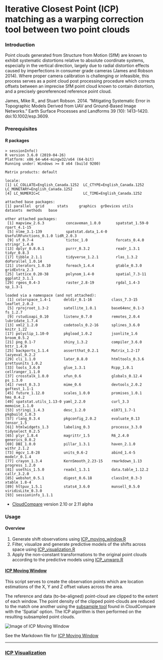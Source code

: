 # Iterative Closest Point (ICP) matching as a warping correction tool between two point clouds

### Introduction

Point clouds generated from Structure from Motion (SfM) are known to exhibit systematic distortions relative to absolute coordinate systems, especially in the vertical direction, largely due to radial distortion effects caused by imperfections in consumer grade cameras (James and Robson 2014).  Where proper camera calibration is challenging or infeasible, this process serves as a point cloud post processing procedure which corrects offsets between an imprecise SfM point cloud known to contain distortion, and a precisely georeferenced reference point cloud.  

James, Mike R., and Stuart Robson. 2014. “Mitigating Systematic Error in Topographic Models Derived from UAV and Ground-Based Image Networks.” Earth Surface Processes and Landforms 39 (10): 1413–1420. doi:10.1002/esp.3609.

### Prerequisites 

#### R packages 

```
> sessionInfo()
R version 3.6.0 (2019-04-26)
Platform: x86_64-w64-mingw32/x64 (64-bit)
Running under: Windows >= 8 x64 (build 9200)

Matrix products: default

locale:
[1] LC_COLLATE=English_Canada.1252  LC_CTYPE=English_Canada.1252    LC_MONETARY=English_Canada.1252
[4] LC_NUMERIC=C                    LC_TIME=English_Canada.1252    

attached base packages:
[1] parallel  grid      stats     graphics  grDevices utils     datasets  methods   base     

other attached packages:
 [1] mapview_2.6.3          concaveman_1.0.0       spatstat_1.59-0        rpart_4.1-15          
 [5] nlme_3.1-139           spatstat.data_1.4-0    UsefulRFunctions_0.1.0 lidR_2.0.3            
 [9] sf_0.7-4               tictoc_1.0             forcats_0.4.0          stringr_1.4.0         
[13] dplyr_0.8.0.1          purrr_0.3.2            readr_1.3.1            tidyr_0.8.3           
[17] tibble_2.1.1           tidyverse_1.2.1        rlas_1.3.2             doParallel_1.0.14     
[21] iterators_1.0.10       foreach_1.4.4          gtable_0.3.0           gridExtra_2.3         
[25] lattice_0.20-38        polynom_1.4-0          spatial_7.3-11         ggplot2_3.1.1         
[29] rgeos_0.4-3            raster_2.8-19          rgdal_1.4-3            sp_1.3-1              

loaded via a namespace (and not attached):
 [1] colorspace_1.4-1      deldir_0.1-16         class_7.3-15          leaflet_2.0.2        
 [5] rprojroot_1.3-2       satellite_1.0.1       base64enc_0.1-3       fs_1.2.7             
 [9] rstudioapi_0.10       listenv_0.7.0         remotes_2.0.4         lubridate_1.7.4      
[13] xml2_1.2.0            codetools_0.2-16      splines_3.6.0         knitr_1.22           
[17] polyclip_1.10-0       pkgload_1.0.2         jsonlite_1.6          broom_0.5.2          
[21] png_0.1-7             shiny_1.3.2           compiler_3.6.0        httr_1.4.0           
[25] backports_1.1.4       assertthat_0.2.1      Matrix_1.2-17         lazyeval_0.2.2       
[29] cli_1.1.0             later_0.8.0           htmltools_0.3.6       prettyunits_1.0.2    
[33] tools_3.6.0           glue_1.3.1            Rcpp_1.0.1            cellranger_1.1.0     
[37] crosstalk_1.0.0       xfun_0.6              globals_0.12.4        ps_1.3.0             
[41] rvest_0.3.3           mime_0.6              devtools_2.0.2        goftest_1.1-1        
[45] future_1.12.0         scales_1.0.0          promises_1.0.1        hms_0.4.2            
[49] spatstat.utils_1.13-0 yaml_2.2.0            curl_3.3              memoise_1.1.0        
[53] stringi_1.4.3         desc_1.2.0            e1071_1.7-1           pkgbuild_1.0.3       
[57] rlang_0.3.4           pkgconfig_2.0.2       evaluate_0.13         tensor_1.5           
[61] htmlwidgets_1.3       labeling_0.3          processx_3.3.0        tidyselect_0.2.5     
[65] plyr_1.8.4            magrittr_1.5          R6_2.4.0              generics_0.0.2       
[69] DBI_1.0.0             pillar_1.3.1          haven_2.1.0           withr_2.1.2          
[73] mgcv_1.8-28           units_0.6-2           abind_1.4-5           modelr_0.1.4         
[77] crayon_1.3.4          KernSmooth_2.23-15    rmarkdown_1.13        progress_1.2.0       
[81] usethis_1.5.0         readxl_1.3.1          data.table_1.12.2     callr_3.2.0          
[85] webshot_0.5.1         digest_0.6.18         classInt_0.3-3        xtable_1.8-4         
[89] httpuv_1.5.1          stats4_3.6.0          munsell_0.5.0         viridisLite_0.3.0    
[93] sessioninfo_1.1.1    
```        

- [CloudCompare](https://www.danielgm.net/cc/) version 2.10 or 2.11 alpha


### Usage


#### Overview

1. Generate shift observations using [ICP_moving_window.R](https://github.com/spireaero/ICP/blob/master/ICP_moving_window.md)
2. Filter, visualize and generate predictive models of the shifts across space using [ICP_visualization.R](https://github.com/spireaero/ICP/blob/master/ICP_visualization.md)
3. Apply the non-constant transformations to the original point clouds according to the predictive models using [ICP_unwarp.R](https://github.com/spireaero/ICP/blob/master/ICP_unwarp.md)

#### [ICP Moving Window](https://github.com/spireaero/ICP/blob/master/ICP_moving_window.md)

This script serves to create the observation points which are location estimations of the X, Y and Z offset values across the area.

The reference and data (to-be-aligned) point-cloud are clipped to the extent of each window.  The point density of the clipped point-clouds are reduced to the match one another using the [subsample tool](https://www.cloudcompare.org/doc/wiki/index.php?title=Edit%5CSubsample) found in CloudCompare with the 'Spatial' option.  The  ICP algorithm is then performed on the resulting subsampled point clouds.

![Image of ICP Moving Window](https://github.com/spireaero/ICP/blob/master/images/moving_window.png)  

See the Markdown file for [ICP Moving Window](https://github.com/spireaero/ICP/blob/master/ICP_moving_window.md)

----------------------------------------------------------------------------------------------------------------------------------

### [ICP Visualization](https://github.com/spireaero/ICP/blob/master/ICP_visualization.md)





###   


